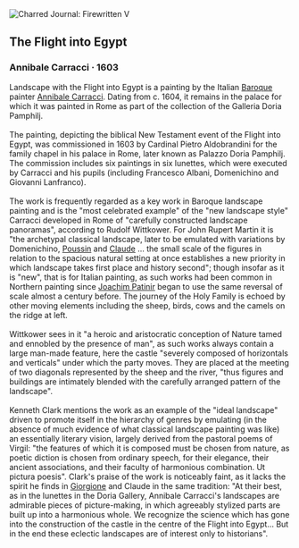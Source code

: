 <div class="artwork-of-the-day">
  <div class="container">
    <div class="img-wrapper">
      <img
        src="https://uploads1.wikiart.org/00142/images/annibale-carracci/the-flight-into-egypt.jpg!Large.jpg"
        alt="Charred Journal: Firewritten V" />
    </div>
    <div class="artwork-detail">
      <div class="artwork-origin"> 
        <h2 class="artwork-name">The Flight into Egypt</h2>
        <h3 class="artist">
          Annibale Carracci
                    ·  1603
        </h3>
      </div>
      <p class="description">
        <span class="artwork-description-text ng-binding" ng-bind-html="viewModel.ArtworkOfTheDay.Description | unsafe">Landscape with the Flight into Egypt is a painting by the Italian <a target="_blank" href="/en/artists-by-art-movement/baroque">Baroque</a> painter <a target="_blank" href="/en/annibale-carracci">Annibale Carracci</a>. Dating from c. 1604, it remains in the palace for which it was painted in Rome as part of the collection of the Galleria Doria Pamphilj.
<br>
<br>The painting, depicting the biblical New Testament event of the Flight into Egypt, was commissioned in 1603 by Cardinal Pietro Aldobrandini for the family chapel in his palace in Rome, later known as Palazzo Doria Pamphilj. The commission includes six paintings in six lunettes, which were executed by Carracci and his pupils (including Francesco Albani, Domenichino and Giovanni Lanfranco).
<br>
<br>The work is frequently regarded as a key work in Baroque landscape painting and is the "most celebrated example" of the "new landscape style" Carracci developed in Rome of "carefully constructed landscape panoramas", according to Rudolf Wittkower. For John Rupert Martin it is "the archetypal classical landscape, later to be emulated with variations by Domenichino, <a target="_blank" href="/en/nicolas-poussin">Poussin</a> and <a target="_blank" href="/en/claude-lorrain">Claude</a> ... the small scale of the figures in relation to the spacious natural setting at once establishes a new priority in which landscape takes first place and history second"; though insofar as it is "new", that is for Italian painting, as such works had been common in Northern painting since <a target="_blank" href="/en/joachim-patinir">Joachim Patinir</a> began to use the same reversal of scale almost a century before. The journey of the Holy Family is echoed by other moving elements including the sheep, birds, cows and the camels on the ridge at left.
<br>
<br>Wittkower sees in it "a heroic and aristocratic conception of Nature tamed and ennobled by the presence of man", as such works always contain a large man-made feature, here the castle "severely composed of horizontals and verticals" under which the party moves. They are placed at the meeting of two diagonals represented by the sheep and the river, "thus figures and buildings are intimately blended with the carefully arranged pattern of the landscape".
<br>
<br>Kenneth Clark mentions the work as an example of the "ideal landscape" driven to promote itself in the hierarchy of genres by emulating (in the absence of much evidence of what classical landscape painting was like) an essentially literary vision, largely derived from the pastoral poems of Virgil: "the features of which it is composed must be chosen from nature, as poetic diction is chosen from ordinary speech, for their elegance, their ancient associations, and their faculty of harmonious combination. Ut pictura poesis". Clark's praise of the work is noticeably faint, as it lacks the spirit he finds in <a target="_blank" href="/en/giorgione">Giorgione</a> and Claude in the same tradition: "At their best, as in the lunettes in the Doria Gallery, Annibale Carracci's landscapes are admirable pieces of picture-making, in which agreeably stylized parts are built up into a harmonious whole. We recognize the science which has gone into the construction of the castle in the centre of the Flight into Egypt... But in the end these eclectic landscapes are of interest only to historians".</span>
                        <div class="text-shadow-container" ng-show="showShadow" style=""></div>
      </p>
    </div>
  </div>

</div>
